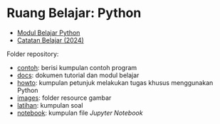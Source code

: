 # Ruang Belajar: Python

* [Modul Belajar Python](https://github.com/ruang-belajar/python/blob/master/docs/README.md)
* [Catatan Belajar (2024)](catatan-2024-1.md)

Folder repository:
- [contoh](contoh): berisi kumpulan contoh program
- [docs](docs): dokumen tutorial dan modul belajar
- [howto](howto): kumpulan petunjuk melakukan tugas khusus menggunakan Python
- [images](images): folder resource gambar
- [latihan](latihan): kumpulan soal
- [notebook](notebook): kumpulan file _Jupyter Notebook_

